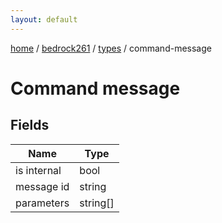 ```yaml
---
layout: default
---
```


[home](/)  /  [bedrock261](/protocol/bedrock261)  /  [types](/protocol/bedrock261/types)  /  command-message

# Command message

## Fields

Name | Type
---|---
is internal | bool
message id | string
parameters | string[]
